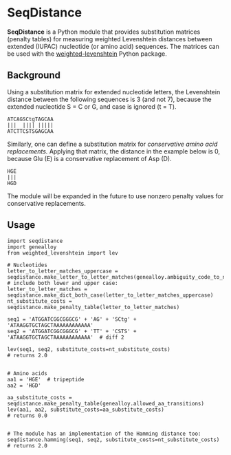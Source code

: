# SeqDistance

**SeqDistance** is a Python module that provides substitution matrices (penalty tables) for measuring weighted Levenshtein distances between extended (IUPAC) nucleotide (or amino acid) sequences. The matrices can be used with the [weighted-levenshtein](https://github.com/infoscout/weighted-levenshtein) Python package.

## Background

Using a substitution matrix for extended nucleotide letters, the Levenshtein distance between the following sequences is 3 (and not 7), because the extended nucleotide S = C or G, and case is ignored (t = T).

    ATCAGSCtgTAGCAA
    |||  |||| |||||
    ATCTTCSTSGAGCAA

Similarly, one can define a substitution matrix for *conservative amino acid replacements.*
Applying that matrix, the distance in the example below is 0, because Glu (E) is a conservative replacement of Asp (D).

    HGE
    |||
    HGD

The module will be expanded in the future to use nonzero penalty values for conservative replacements.


## Usage

    import seqdistance
    import genealloy
    from weighted_levenshtein import lev

    # Nucleotides
    letter_to_letter_matches_uppercase = seqdistance.make_letter_to_letter_matches(genealloy.ambiguity_code_to_nt_set)
    # include both lower and upper case:
    letter_to_letter_matches = seqdistance.make_dict_both_case(letter_to_letter_matches_uppercase)
    nt_substitute_costs = seqdistance.make_penalty_table(letter_to_letter_matches)

    seq1 = 'ATGGATCGGCGGGCG' + 'AG' + 'SCtg' + 'ATAAGGTGCTAGCTAAAAAAAAAAAA'
    seq2 = 'ATGGATCGGCGGGCG' + 'TT' + 'CSTS' + 'ATAAGGTGCTAGCTAAAAAAAAAAAA'  # diff 2

    lev(seq1, seq2, substitute_costs=nt_substitute_costs)
    # returns 2.0


    # Amino acids
    aa1 = 'HGE'  # tripeptide
    aa2 = 'HGD'

    aa_substitute_costs = seqdistance.make_penalty_table(genealloy.allowed_aa_transitions)
    lev(aa1, aa2, substitute_costs=aa_substitute_costs)
    # returns 0.0


    # The module has an implementation of the Hamming distance too:
    seqdistance.hamming(seq1, seq2, substitute_costs=nt_substitute_costs)
    # returns 2.0
